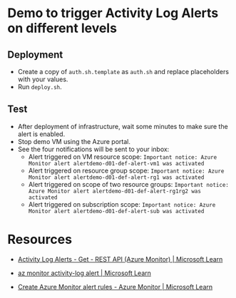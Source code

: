# Demo to trigger Activity Log Alerts on different levels

## Deployment

- Create a copy of `auth.sh.template` as `auth.sh` and replace placeholders with your values.
- Run `deploy.sh`.

## Test

- After deployment of infrastructure, wait some minutes to make sure the alert is enabled.
- Stop demo VM using the Azure portal.
- See the four notifications will be sent to your inbox:
  - Alert triggered on VM resource scope: `Important notice: Azure Monitor alert alertdemo-d01-def-alert-vm1 was activated`
  - Alert triggered on resource group scope: `Important notice: Azure Monitor alert alertdemo-d01-def-alert-rg1 was activated`
  - Alert triggered on scope of two resource groups: `Important notice: Azure Monitor alert alertdemo-d01-def-alert-rg1rg2 was activated`
  - Alert triggered on subscription scope: `Important notice: Azure Monitor alert alertdemo-d01-def-alert-sub was activated`


# Resources

- [Activity Log Alerts - Get - REST API (Azure Monitor) | Microsoft Learn](https://learn.microsoft.com/en-us/rest/api/monitor/activity-log-alerts/get?tabs=HTTP)

- [az monitor activity-log alert | Microsoft Learn](https://learn.microsoft.com/en-us/cli/azure/monitor/activity-log/alert?view=azure-cli-latest)

- [Create Azure Monitor alert rules - Azure Monitor | Microsoft Learn](https://learn.microsoft.com/en-us/azure/azure-monitor/alerts/alerts-create-new-alert-rule?tabs=metric#create-an-activity-log-alert-rule-from-the-activity-log-pane)
